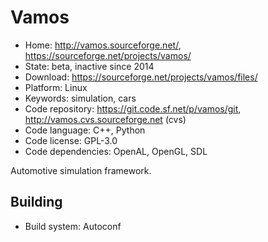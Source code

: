 # Vamos

- Home: http://vamos.sourceforge.net/, https://sourceforge.net/projects/vamos/
- State: beta, inactive since 2014
- Download: https://sourceforge.net/projects/vamos/files/
- Platform: Linux
- Keywords: simulation, cars
- Code repository: https://git.code.sf.net/p/vamos/git, http://vamos.cvs.sourceforge.net (cvs)
- Code language: C++, Python
- Code license: GPL-3.0
- Code dependencies: OpenAL, OpenGL, SDL

Automotive simulation framework.

## Building

- Build system: Autoconf
